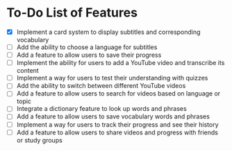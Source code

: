 # To-Do List of Features
- [x] Implement a card system to display subtitles and corresponding vocabulary
- [ ] Add the ability to choose a language for subtitles
- [ ] Add a feature to allow users to save their progress
- [ ] Implement the ability for users to add a YouTube video and transcribe its content
- [ ] Implement a way for users to test their understanding with quizzes
- [ ] Add the ability to switch between different YouTube videos
- [ ] Add a feature to allow users to search for videos based on language or topic
- [ ] Integrate a dictionary feature to look up words and phrases
- [ ] Add a feature to allow users to save vocabulary words and phrases
- [ ] Implement a way for users to track their progress and see their history
- [ ] Add a feature to allow users to share videos and progress with friends or study groups